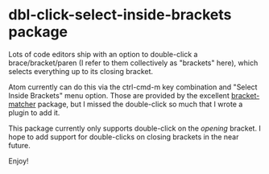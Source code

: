 # dbl-click-select-inside-brackets package

Lots of code editors ship with an option to double-click a brace/bracket/paren (I refer to them collectively as "brackets" here), which selects everything up to its closing bracket.

Atom currently can do this via the ctrl-cmd-m key combination and "Select Inside Brackets" menu option. Those are provided by the excellent [bracket-matcher](https://atom.io/packages/bracket-matcher) package, but I missed the double-click so much that I wrote a plugin to add it.

This package currently only supports double-click on the _opening_ bracket. I hope to add support for double-clicks on closing brackets in the near future.

Enjoy!
